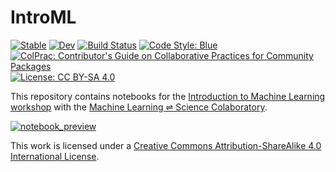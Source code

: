 # IntroML

[![Stable](https://img.shields.io/badge/docs-stable-blue.svg)](https://mlcolab.github.io/IntroML.jl/stable)
[![Dev](https://img.shields.io/badge/docs-dev-blue.svg)](https://mlcolab.github.io/IntroML.jl/dev)
[![Build Status](https://github.com/mlcolab/IntroML.jl/actions/workflows/CI.yml/badge.svg?branch=main)](https://github.com/mlcolab/IntroML.jl/actions/workflows/CI.yml?query=branch%3Amain)
[![Code Style: Blue](https://img.shields.io/badge/code%20style-blue-4495d1.svg)](https://github.com/invenia/BlueStyle)
[![ColPrac: Contributor's Guide on Collaborative Practices for Community Packages](https://img.shields.io/badge/ColPrac-Contributor's%20Guide-blueviolet)](https://github.com/SciML/ColPrac)
 [![License: CC BY-SA 4.0](https://img.shields.io/badge/License-CC%20BY--SA%204.0-lightgrey.svg)](http://creativecommons.org/licenses/by-sa/4.0/)
 
This repository contains notebooks for the [Introduction to Machine Learning workshop](https://mlcolab.org/intro-ml) with the [Machine Learning ⇌ Science Colaboratory](https://mlcolab.org).

[![notebook_preview](https://user-images.githubusercontent.com/8673634/161941600-b1c31af3-df9b-4481-bb6f-1e25a4f849d2.gif)](https://mlcolab.github.io/IntroML.jl/dev/supervised_learning.html)

This work is licensed under a [Creative Commons Attribution-ShareAlike 4.0
International License](http://creativecommons.org/licenses/by-sa/4.0/).
